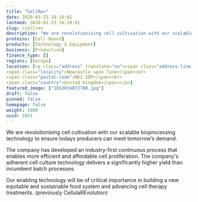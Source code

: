 ```yaml
---
title: "CellRev"
date: 2020-01-23 18:10:01
lastmod: 2020-01-23 18:10:01
slug: /cellrev
description: "We are revolutionising cell cultivation with our scalable bioprocessing technology to ensure todays producers can meet tomorrow’s demand. The company has developed an industry-first continuous process that enables more efficient and affordable cell proliferation. The company's adherent cell culture technology delivers a significantly higher yield than incumbent batch processes.Our enabling technology will be of critical importance in building a new equitable and sustainable food system and advancing cell therapy treatments. (previously CellulaREvolution)"
proteins: [Cell-Based]
products: [Technology & Equipment]
business: [Production]
finance_type: []
regions: [Europe]
location: [<p class="address" translate="no"><span class="address-line1">Neville Street</span><br>
<span class="locality">Newcastle upon Tyne</span><br>
<span class="postal-code">NE1 5DP</span><br>
<span class="country">United Kingdom</span></p>]
featured_image: ["1653034072700.jpg"]
draft: false
pinned: false
homepage: false
weight: 5000
uuid: 5855
---
```

<p>We are revolutionising cell cultivation with our scalable bioprocessing technology to ensure todays producers can meet tomorrow’s demand. </p>
<p>The company has developed an industry-first continuous process that enables more efficient and affordable cell proliferation. The company's adherent cell culture technology delivers a significantly higher yield than incumbent batch processes.</p>
<p>Our enabling technology will be of critical importance in building a new equitable and sustainable food system and advancing cell therapy treatments. (previously CellulaREvolution)</p>
